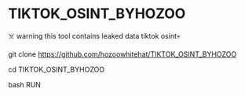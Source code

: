 # TIKTOK_OSINT_BYHOZOO
☠️ warning this tool contains leaked data tiktok osint💀


git clone https://github.com/hozoowhitehat/TIKTOK_OSINT_BYHOZOO


cd TIKTOK_OSINT_BYHOZOO

bash RUN
